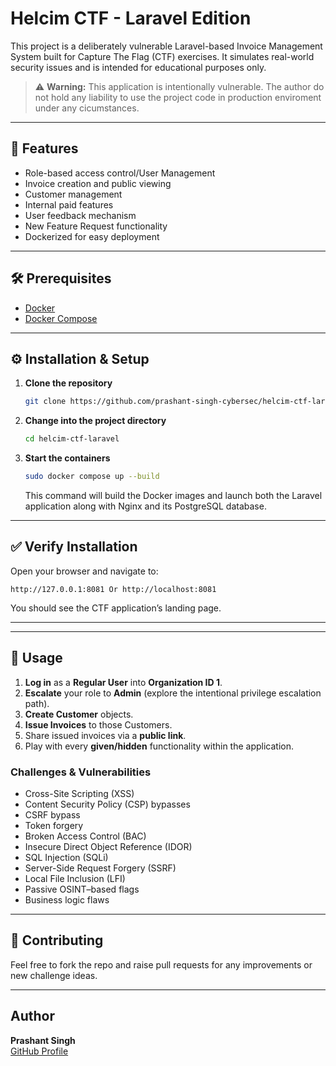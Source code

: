 
# Helcim CTF - Laravel Edition

This project is a deliberately vulnerable Laravel-based Invoice Management System built for Capture The Flag (CTF) exercises. It simulates real-world security issues and is intended for educational purposes only.

> ⚠️ **Warning:** This application is intentionally vulnerable. The author do not hold any liability to use the project code in production enviroment under any cicumstances.

---

## 🚀 Features

- Role-based access control/User Management
- Invoice creation and public viewing  
- Customer management  
- Internal paid features  
- User feedback mechanism
- New Feature Request functionality
- Dockerized for easy deployment  

---

## 🛠️ Prerequisites

- [Docker](https://www.docker.com/)  
- [Docker Compose](https://docs.docker.com/compose/)  

---

## ⚙️ Installation & Setup

1. **Clone the repository**  
   ```bash
   git clone https://github.com/prashant-singh-cybersec/helcim-ctf-laravel.git
   ```

2. **Change into the project directory**  
   ```bash
   cd helcim-ctf-laravel
   ```

3. **Start the containers**  
   ```bash
   sudo docker compose up --build
   ```
   This command will build the Docker images and launch both the Laravel application  along with Nginx and its PostgreSQL database.

---

## ✅ Verify Installation

Open your browser and navigate to:

```
http://127.0.0.1:8081 Or http://localhost:8081
```

You should see the CTF application’s landing page.

---

---


## 🎯 Usage

1. **Log in** as a **Regular User** into **Organization ID 1**.  
2. **Escalate** your role to **Admin** (explore the intentional privilege escalation path).  
3. **Create Customer** objects.  
4. **Issue Invoices** to those Customers.  
5. Share issued invoices via a **public link**.
6. Play with every **given/hidden** functionality within the application.

### Challenges & Vulnerabilities

- Cross-Site Scripting (XSS)  
- Content Security Policy (CSP) bypasses  
- CSRF bypass  
- Token forgery  
- Broken Access Control (BAC)  
- Insecure Direct Object Reference (IDOR)  
- SQL Injection (SQLi)  
- Server-Side Request Forgery (SSRF)  
- Local File Inclusion (LFI)  
- Passive OSINT–based flags  
- Business logic flaws  

---

## 🙌 Contributing

Feel free to fork the repo and raise pull requests for any improvements or new challenge ideas.

---

## Author

**Prashant Singh**  
[GitHub Profile](https://github.com/prashant-singh-cybersec)

